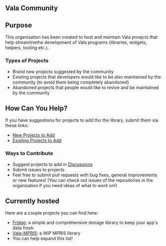 ## Vala Community

## Purpose

This organisation has been created to host and maintain Vala proejcts that help streamlinethe development of Vala programs (libraries, widgets, helpers, tooling etc.).

### Types of Projects

- Brand new projects suggested by the community
- Existing projects that developers would like to be also maintained by the community (to avoid them being completely abandoned)
- Abandoned projects that people would like to revive and be maintained by the community

## How Can You Help?

If you have suggestions for projects to add tho the library, submit them via these links:

- [New Projects to Add](https://github.com/vala-community/project-suggestions/discussions/2)
- [Existing Projects to Add](https://github.com/vala-community/project-suggestions/discussions/1)

### Ways to Contribute

- Suggest projects to add in [Discussions](https://github.com/orgs/vala-community/discussions)
- Submit issues to projects
- Feel free to submit pull requests with bug fixes, general improvements or new features! (You can check out issues of the repositories in the organisation if you need ideas of what to work on!)

## Currently hosted

Here are a couple projects you can find here:

- [Fridge](https://github.com/vala-community/libfridge): a simple and comprehensive storage library to keep your app's data fresh
- [Vala-MPRIS](https://github.com/vala-community/vala-mpris): a WIP MPRIS library
- You can help expand this list!
